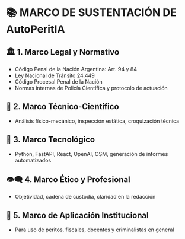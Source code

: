 # 📚 MARCO DE SUSTENTACIÓN DE AutoPeritIA

## 🏛️ 1. Marco Legal y Normativo
- Código Penal de la Nación Argentina: Art. 94 y 84
- Ley Nacional de Tránsito 24.449
- Código Procesal Penal de la Nación
- Normas internas de Policía Científica y protocolo de actuación

## 🧪 2. Marco Técnico-Científico
- Análisis físico-mecánico, inspección estática, croquización técnica

## 🤖 3. Marco Tecnológico
- Python, FastAPI, React, OpenAI, OSM, generación de informes automatizados

## 👁️‍🗨️ 4. Marco Ético y Profesional
- Objetividad, cadena de custodia, claridad en la redacción

## 📍 5. Marco de Aplicación Institucional
- Para uso de peritos, fiscales, docentes y criminalistas en general
